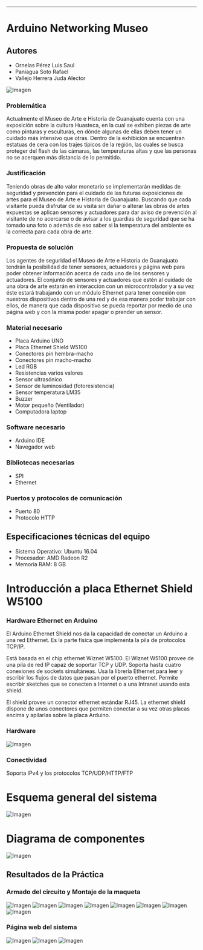 ﻿
--------------------------------
#  Arduino Networking Museo

Autores
-------
* Ornelas Pérez Luis Saul
* Paniagua Soto Rafael
* Vallejo Herrera Juda Alector

![Imagen](imgs/Huasteca.JPG)

### Problemática
Actualmente el Museo de Arte e Historia de Guanajuato cuenta con una exposición sobre la cultura Huasteca, en la cual se exhiben piezas de arte como pinturas y esculturas, en dónde algunas de ellas deben tener un cuidado más intensivo que otras. Dentro de la exhibición se encuentran estatuas de cera con los trajes típicos de la región, las cuales se busca proteger del flash de las cámaras, las temperaturas altas y que las personas no se acerquen más distancia de lo permitido. 

### Justificación
Teniendo obras de alto valor monetario se implementarán medidas de seguridad y prevención para el cuidado de las futuras exposiciones de artes para el Museo de Arte e Historia de Guanajuato. Buscando que cada visitante pueda disfrutar de su visita sin dañar o alterar las obras de artes expuestas se aplican sensores y actuadores para dar aviso de prevención al visitante de no acercarse o de avisar a los guardias de seguridad que se ha tomado una foto o además de eso saber si la temperatura del ambiente es la correcta para cada obra de arte. 

### Propuesta de solución
Los agentes de seguridad el Museo de Arte e Historia de Guanajuato tendrán la posibilidad de tener sensores, actuadores y página web para poder obtener información acerca de cada uno de los sensores y actuadores. El conjunto de sensores y actuadores que estén al cuidado de una obra de arte estarán en interacción con un microcontrolador y a su vez éste estará trabajando con un módulo Ethernet para tener conexión con nuestros dispositivos dentro de una red y de esa manera poder trabajar con ellos, de manera que cada dispositivo se pueda reportar por medio de una página web y con la misma poder apagar o prender un sensor.  

### Material necesario
* Placa Arduino UNO
* Placa Ethernet Shield W5100
* Conectores pin hembra-macho
* Conectores pin macho-macho
* Led RGB
* Resistencias varios valores
* Sensor ultrasónico 
* Sensor de luminosidad (fotoresistencia)
* Sensor temperatura LM35
* Buzzer
* Motor pequeño (Ventilador)
* Computadora laptop

### Software necesario
* Arduino IDE
* Navegador web

### Bibliotecas necesarias
* SPI
* Ethernet

### Puertos y protocolos de comunicación
* Puerto 80
* Protocolo HTTP

Especificaciones técnicas del equipo
------------------------------------
* Sistema Operativo: Ubuntu 16.04
* Procesador: AMD Radeon R2
* Memoria RAM: 8 GB

# Introducción a placa Ethernet Shield W5100
### Hardware Ethernet en Arduino
El Arduino Ethernet Shield nos da la capacidad de conectar un Arduino a una red Ethernet. Es la parte física que implementa la pila de protocolos TCP/IP.

Está basada en el chip ethernet Wiznet W5100. El Wiznet W5100 provee de una pila de red IP capaz de soportar TCP y UDP. Soporta hasta cuatro conexiones de sockets simultáneas. Usa la librería Ethernet para leer y escribir los flujos de datos que pasan por el puerto ethernet. Permite escribir sketches que se conecten a Internet o a una Intranet usando esta shield.

El shield provee un conector ethernet estándar RJ45. La ethernet shield dispone de unos conectores que permiten conectar a su vez otras placas encima y apilarlas sobre la placa Arduino.

### Hardware
![Imagen](imgs/ArduinoEthernetShieldV3.jpg)

### Conectividad
Soporta IPv4 y los protocolos TCP/UDP/HTTP/FTP

# Esquema general del sistema
![Imagen](imgs/Esquema.JPG)

# Diagrama de componentes
![Imagen](imgs/Componentes.JPG)

Resultados de la Práctica
-------------------------
### Armado del circuito y Montaje de la maqueta
![Imagen](imgs/evidencia01.jpeg)
![Imagen](imgs/evidencia02.jpeg)
![Imagen](imgs/evidencia03.jpeg)
![Imagen](imgs/evidencia04.jpeg)
![Imagen](imgs/evidencia05.jpeg)
![Imagen](imgs/evidencia06.jpeg)
![Imagen](imgs/evidencia07.jpeg)
![Imagen](imgs/evidencia08.jpeg)

### Página web del sistema 
![Imagen](imgs/website01.jpeg)
![Imagen](imgs/website02.jpeg)
![Imagen](imgs/website03.jpeg)